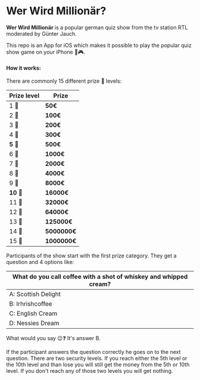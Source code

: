 # Wer Wird Millionär? 

**Wer Wird Millionär** is a popular german quiz show from the tv station RTL moderated by Günter Jauch.

This repo is an App for iOS which makes it possible to play the popular quiz show game on your iPhone 📱🎮.

#### How it works:
There are commonly 15 different prize 🏅 levels:

|Prize level    |    Prize    |
|---------------|-------------|
| 1 🏅		      | **50€**     |
| 2 🏅 	      | **100€**    |
| 3 🏅          | **200€**    |
| 4 🏅          | **300€**    |
| **5** 🏅      | **500€**    |
| 6 🏅          | **1000€**   |
| 7 🏅          | **2000€**   |
| 8 🏅          | **4000€**   |
| 9 🏅          | **8000€**   |
| **10** 🏅     | **16000€**  |
| 11 🏅         | **32000€**  |
| 12 🏅         | **64000€**  |
| 13 🏅         | **125000€** |
| 14 🏅         | **5000000€**|
| 15 🏅         | **1000000€**|

Participants of the show start with the first prize category. They get a question and 4 options like:

| What do you call coffee with a shot of whiskey and whipped cream? |
|-----------|
| A: Scottish Delight | 
| B: Irhrishcoffee | 
| C: English Cream |
| D: Nessies Dream |

What would you say 😉❓ It's answer B.

If the participant answers the question correctly he goes on to the next question. There are two security levels. If you reach either the 5th level or the 10th level and than lose you will still get the money from the 5th or 10th level. If you don't reach any of those two levels you will get nothing.

